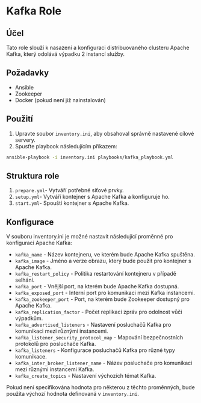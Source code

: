 # Kafka Role

## Účel
Tato role slouží k nasazení a konfiguraci distribuovaného clusteru Apache Kafka, který odolává výpadku 2 instancí služby.

## Požadavky
- Ansible
- Zookeeper
- Docker (pokud není již nainstalován)

## Použití
1. Upravte soubor `inventory.ini`, aby obsahoval správně nastavené cílové servery.
2. Spusťte playbook následujícím příkazem:

```bash
ansible-playbook -i inventory.ini playbooks/kafka_playbook.yml
```

## Struktura role
1. `prepare.yml`- Vytváří potřebné síťové prvky.
2. `setup.yml`- Vytváří kontejner s Apache Kafka a konfiguruje ho.
3. `start.yml`- Spouští kontejner s Apache Kafka.

## Konfigurace
V souboru inventory.ini je možné nastavit následující proměnné pro konfiguraci Apache Kafka:

- `kafka_name` - Název kontejneru, ve kterém bude Apache Kafka spuštěna.
- `kafka_image` - Jméno a verze obrazu, který bude použit pro kontejner s Apache Kafka.
- `kafka_restart_policy` - Politika restartování kontejneru v případě selhání.
- `kafka_port` - Vnější port, na kterém bude Apache Kafka dostupná.
- `kafka_exposed_port` - Interní port pro komunikaci mezi Kafka instancemi.
- `kafka_zookeeper_port` - Port, na kterém bude Zookeeper dostupný pro Apache Kafka.
- `kafka_replication_factor` - Počet replikací zpráv pro odolnost vůči výpadkům.
- `kafka_advertised_listeners` - Nastavení posluchačů Kafka pro komunikaci mezi různými instancemi.
- `kafka_listener_security_protocol_map` - Mapování bezpečnostních protokolů pro posluchače Kafka.
- `kafka_listeners` - Konfigurace posluchačů Kafka pro různé typy komunikace.
- `kafka_inter_broker_listener_name` - Název posluchače pro komunikaci mezi různými instancemi Kafka.
- `kafka_create_topics` - Nastavení výchozích témat Kafka.

Pokud není specifikována hodnota pro některou z těchto proměnných, bude použita výchozí hodnota definovaná v `inventory.ini`.